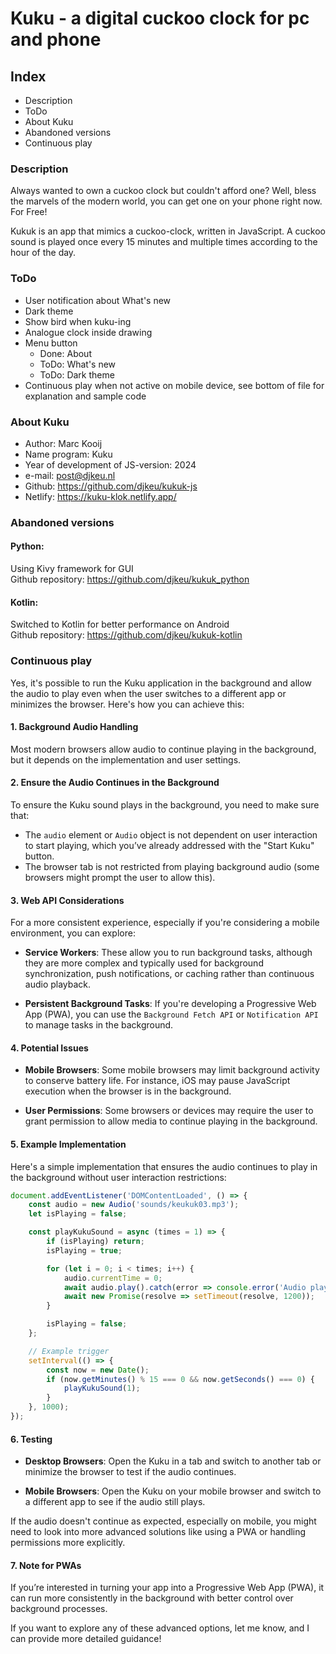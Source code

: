 # Kuku - a digital cuckoo clock for pc and phone


## Index

- Description
- ToDo
- About Kuku
- Abandoned versions
- Continuous play


### Description

Always wanted to own a cuckoo clock but couldn't afford one?
Well, bless the marvels of the modern world, you can get one on your phone right now. For Free!

Kukuk is an app that mimics a cuckoo-clock, written in JavaScript.
A cuckoo sound is played once every 15 minutes and multiple times according to the hour of the day.


### ToDo

- User notification about What's new
- Dark theme
- Show bird when kuku-ing
- Analogue clock inside drawing
- Menu button
    - Done: About
    - ToDo: What's new
    - ToDo: Dark theme
- Continuous play when not active on mobile device, see bottom of file for explanation and sample code


### About Kuku

- Author: Marc Kooij
- Name program: Kuku
- Year of development of JS-version: 2024
- e-mail: post@djkeu.nl
- Github: https://github.com/djkeu/kukuk-js
- Netlify: https://kuku-klok.netlify.app/


### Abandoned versions

#### Python:
Using Kivy framework for GUI\
Github repository: https://github.com/djkeu/kukuk_python

#### Kotlin:
Switched to Kotlin for better performance on Android\
Github repository: https://github.com/djkeu/kukuk-kotlin


### Continuous play

Yes, it's possible to run the Kuku application in the background and allow the audio to play even when the user switches to a different app or minimizes the browser. Here's how you can achieve this:

#### 1. **Background Audio Handling**

Most modern browsers allow audio to continue playing in the background, but it depends on the implementation and user settings.

#### 2. **Ensure the Audio Continues in the Background**

To ensure the Kuku sound plays in the background, you need to make sure that:

- The `audio` element or `Audio` object is not dependent on user interaction to start playing, which you’ve already addressed with the "Start Kuku" button.
- The browser tab is not restricted from playing background audio (some browsers might prompt the user to allow this).

#### 3. **Web API Considerations**

For a more consistent experience, especially if you're considering a mobile environment, you can explore:

- **Service Workers**: These allow you to run background tasks, although they are more complex and typically used for background synchronization, push notifications, or caching rather than continuous audio playback.
  
- **Persistent Background Tasks**: If you're developing a Progressive Web App (PWA), you can use the `Background Fetch API` or `Notification API` to manage tasks in the background. 

#### 4. **Potential Issues**

- **Mobile Browsers**: Some mobile browsers may limit background activity to conserve battery life. For instance, iOS may pause JavaScript execution when the browser is in the background.
  
- **User Permissions**: Some browsers or devices may require the user to grant permission to allow media to continue playing in the background.

#### 5. **Example Implementation**

Here's a simple implementation that ensures the audio continues to play in the background without user interaction restrictions:

```javascript
document.addEventListener('DOMContentLoaded', () => {
    const audio = new Audio('sounds/keukuk03.mp3');
    let isPlaying = false;

    const playKukuSound = async (times = 1) => {
        if (isPlaying) return;
        isPlaying = true;

        for (let i = 0; i < times; i++) {
            audio.currentTime = 0;
            await audio.play().catch(error => console.error('Audio playback failed:', error));
            await new Promise(resolve => setTimeout(resolve, 1200));
        }

        isPlaying = false;
    };

    // Example trigger
    setInterval(() => {
        const now = new Date();
        if (now.getMinutes() % 15 === 0 && now.getSeconds() === 0) {
            playKukuSound(1);
        }
    }, 1000);
});
```

#### 6. **Testing**

- **Desktop Browsers**: Open the Kuku in a tab and switch to another tab or minimize the browser to test if the audio continues.
  
- **Mobile Browsers**: Open the Kuku on your mobile browser and switch to a different app to see if the audio still plays.

If the audio doesn't continue as expected, especially on mobile, you might need to look into more advanced solutions like using a PWA or handling permissions more explicitly.

#### 7. **Note for PWAs**
If you’re interested in turning your app into a Progressive Web App (PWA), it can run more consistently in the background with better control over background processes.

If you want to explore any of these advanced options, let me know, and I can provide more detailed guidance!
